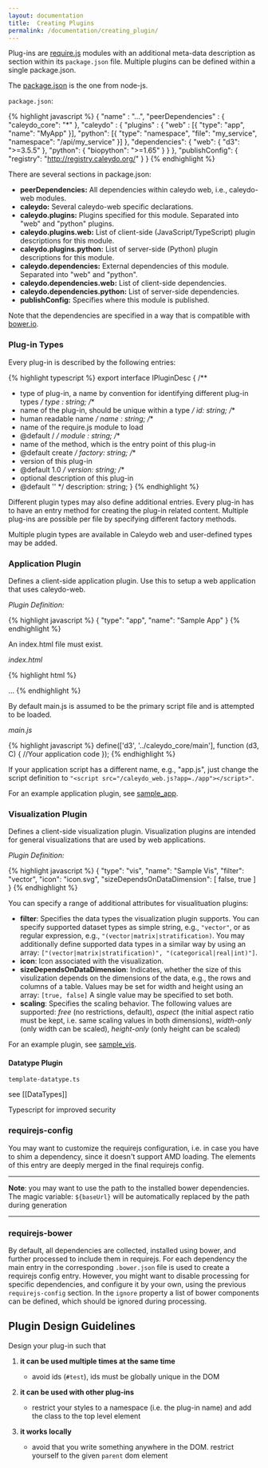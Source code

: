 ```yaml
---
layout: documentation
title:  Creating Plugins
permalink: /documentation/creating_plugin/
---
```


Plug-ins are [require.js](http://requirejs.org/) modules with an additional meta-data description as section within its `package.json` file. Multiple plugins can be defined within a single package.json.

The [package.json](https://www.npmjs.org/doc/files/package.json.html) is the one from node-js.

`package.json`:

{% highlight javascript %}
{
  "name" : "...",
  "peerDependencies" : {
    "caleydo_core": "*"
  },
  "caleydo" : {
    "plugins" : {
      "web" : [{
        "type": "app",
        "name": "MyApp"
      }],
      "python": [{
          "type": "namespace",
          "file": "my_service",
          "namespace": "/api/my_service"
        }]
    },
    "dependencies": {
        "web": {
           "d3": ">=3.5.5"
        },
        "python": {
        "biopython": ">=1.65"
       }
    }
  },
  "publishConfig": {
    "registry": "http://registry.caleydo.org/"
  }
}
{% endhighlight %}

There are several sections in package.json:

* **peerDependencies:** All dependencies within caleydo web, i.e., caleydo-web modules.
* **caleydo:** Several caleydo-web specific declarations.
* **caleydo.plugins:** Plugins specified for this module. Separated into "web" and "python" plugins.
* **caleydo.plugins.web:** List of client-side (JavaScript/TypeScript) plugin descriptions for this module.
* **caleydo.plugins.python:** List of server-side (Python) plugin descriptions for this module.
* **caleydo.dependencies:** External dependencies of this module. Separated into "web" and "python".
* **caleydo.dependencies.web:** List of client-side dependencies.
* **caleydo.dependencies.python:** List of server-side dependencies.
* **publishConfig:** Specifies where this module is published.

Note that the dependencies are specified in a way that is compatible with [bower.io](http://bower.io).

### Plug-in Types

Every plug-in is described by the following entries:

{% highlight typescript %}
export interface IPluginDesc {
  /**
   * type of plug-in, a name by convention for identifying different plug-in types
   */
  type : string;
  /**
   * name of the plug-in, should be unique within a type
   */
  id: string;
  /**
   * human readable name
   */
  name : string;
  /**
   * name of the require.js module to load
   * @default <name>/<filename>
   */
  module : string;
  /**
   * name of the method, which is the entry point of this plug-in
   * @default create
   */
  factory: string;
  /**
   * version of this plug-in
   * @default 1.0
   */
  version: string;
  /**
   * optional description of this plug-in
   * @default ''
   */
  description: string;
}
{% endhighlight %}

Different plugin types may also define additional entries.
Every plug-in has to have an entry method for creating the plug-in related content. Multiple plug-ins are possible per file by specifying different factory methods.

Multiple plugin types are available in Caleydo web and user-defined types may be added.

### Application Plugin

Defines a client-side application plugin. Use this to setup a web application that uses caleydo-web.

_Plugin Definition:_

{% highlight javascript %}
{
  "type": "app",
  "name": "Sample App"
}
{% endhighlight %}


An index.html file must exist.

_index.html_

{% highlight html %}
<!doctype html>
<html>
<head>
    <title>Sample App</title>
    <script src="/caleydo_web.js"></script>
</head>
<body>
...
</body>
</html>
{% endhighlight %}

By default main.js is assumed to be the primary script file and is attempted to be loaded.

_main.js_

{% highlight javascript %}
define(['d3', '../caleydo_core/main'], function (d3, C) {
  //Your application code
});
{% endhighlight %}

If your application script has a different name, e.g., "app.js", just change the script definition to
`"<script src="/caleydo_web.js?app=./app"></script>"`.


For an example application plugin, see [sample_app](https://github.com/Caleydo/sample_app).


### Visualization Plugin

Defines a client-side visualization plugin. Visualization plugins are intended for general visualizations that are used by web applications.

_Plugin Definition:_

{% highlight javascript %}
{
  "type": "vis",
  "name": "Sample Vis",
  "filter": "vector",
  "icon": "icon.svg",
  "sizeDependsOnDataDimension": [
    false,
    true
  ]
}
{% endhighlight %}

You can specify a range of additional attributes for visualituation plugins:

* **filter**: Specifies the data types the visualization plugin supports. You can specify supported dataset types as simple string, e.g., ``"vector"``, or as regular expression, e.g.,  ``"(vector|matrix|stratification)``. You may additionally define supported data types in a similar way by using an array: ``["(vector|matrix|stratification)", "(categorical|real|int)"]``.
* **icon**: Icon associated with the visualization.
* **sizeDependsOnDataDimension**: Indicates, whether the size of this visulization depends on the dimensions of the data, e.g., the rows and columns of a table. Values may be set for width and height using an array: ``[true, false]`` A single value may be specified to set both.
* **scaling**: Specifies the scaling behavior. The following values are supported: *free* (no restrictions, default), *aspect* (the initial aspect ratio must be kept, i.e. same scaling values in both dimensions), *width-only* (only width can be scaled), *height-only* (only height can be scaled)

For an example plugin, see [sample_vis](https://github.com/Caleydo/sample_vis).


#### Datatype Plugin

`template-datatype.ts`

see [[DataTypes]]

Typescript for improved security

### requirejs-config

You may want to customize the requirejs configuration, i.e. in case you have to shim a dependency, since it doesn't support AMD loading. The elements of this entry are deeply merged in the final requirejs config.

***

**Note**: you may want to use the path to the installed bower dependencies. The magic variable: `${baseUrl}` will be automatically replaced by the path during generation

***

### requirejs-bower

By default, all dependencies are collected, installed using bower, and further processed to include them in requirejs. For each dependency the main entry in the corresponding `.bower.json` file is used to create a requirejs config entry. However, you might want to disable processing for specific dependencies, and configure it by your own, using the previous `requirejs-config` section. In the `ignore` property a list of bower components can be defined, which should be ignored during processing.

## Plugin Design Guidelines

Design your plug-in such that

1. **it can be used multiple times at the same time**
   * avoid ids (`#test`), ids must be globally unique in the DOM

2. **it can be used with other plug-ins**
   * restrict your styles to a namespace (i.e. the plug-in name) and add the class to the top level element

3. **it works locally**
   * avoid that you write something anywhere in the DOM. restrict yourself to the given `parent` dom element

